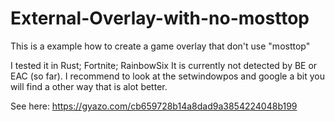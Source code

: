 # External-Overlay-with-no-mosttop
This is a example how to create a game overlay that don't use "mosttop"

I tested it in Rust; Fortnite; RainbowSix
It is currently not detected by BE or EAC (so far). I recommend to look at the setwindowpos and google a bit you will find a other way that is alot better.

See here: https://gyazo.com/cb659728b14a8dad9a3854224048b199

